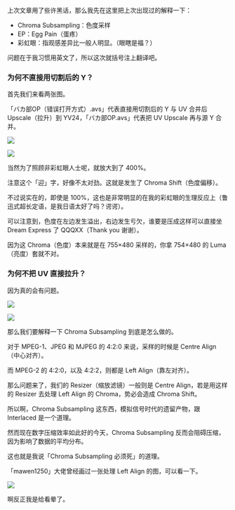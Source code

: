 上次文章用了些许黑话，那么我先在这里把上次出现过的解释一下：
- Chroma Subsampling：色度采样
- EP：Egg Pain（蛋疼）
- 彩虹眼：指观感差异比一般人明显。（眼瞎是福？）

问题在于我习惯用英文了，所以这次就括号注上翻译吧。

### 为何不直接用切割后的 Y？
首先我们来看两张图。

「バカ部OP（错误打开方式）.avs」代表直接用切割后的 Y 与 UV 合并后 Upscale（拉升）到 YV24，「バカ部OP.avs」代表把 UV Upscale 再与源 Y 合并。

![](https://raw.githubusercontent.com/mrhso/IshisashiWebsite/master/img/8eeb644847c5a7b83caabf5258e73cd496c7d59f.png)

![](https://raw.githubusercontent.com/mrhso/IshisashiWebsite/master/img/ac5ef959aab80e12664e6102c919f7d698abd153.png)

当然为了照顾非彩虹眼人士呢，就放大到了 400%。

注意这个「迎」字，好像不太对劲。这就是发生了 Chroma Shift（色度偏移）。

不过说实在的，即使是 100%，这也是非常明显的在我的彩虹眼的生理反应上（鲁迅式超长定语，是我日语太好了吗？谔谔）。

可以注意到，色度在左边发生溢出，右边发生亏欠，谁要是压成这样可以直接坐 Dream Express 了 QQQXX（Thank you 谢谢）。

因为这 Chroma（色度）本来就是在 755×480 采样的，你拿 754×480 的 Luma（亮度）套就不对。

### 为何不把 UV 直接拉升？
因为真的会有问题。

![](https://raw.githubusercontent.com/mrhso/IshisashiWebsite/master/img/cdb7f2b40c8a83109bc83797b3643d8d59b95712.png)

![](https://raw.githubusercontent.com/mrhso/IshisashiWebsite/master/img/2e7adeb91d8d943f8946246137e6e23f67a7a5e3.png)

那么我们要解释一下 Chroma Subsampling 到底是怎么做的。

对于 MPEG-1、JPEG 和 MJPEG 的 4:2:0 来说，采样的时候是 Centre Align（中心对齐）。

而 MPEG-2 的 4:2:0，以及 4:2:2，则都是 Left Align（靠左对齐）。

那么问题来了，我们的 Resizer（缩放滤镜）一般则是 Centre Align，若是用这样的 Resizer 去处理 Left Align 的 Chroma，势必会造成 Chroma Shift。

所以啊，Chroma Subsampling 这东西，模拟信号时代的遗留产物，跟 Interlaced 是一个道理。

然而现在数字压缩效率如此好的今天，Chroma Subsampling 反而会阻碍压缩，因为影响了数据的平均分布。

这也就是我说「Chroma Subsampling 必须死」的道理。

「mawen1250」大佬曾经画过一张处理 Left Align 的图，可以看一下。

![](https://raw.githubusercontent.com/mrhso/IshisashiWebsite/master/img/5c5363e266fe264f6a827d841ced62b520d8a820.png)

啊反正我是给看晕了。
